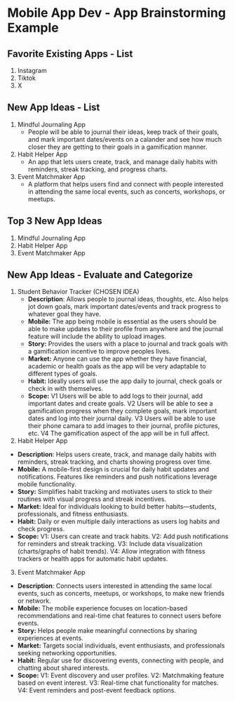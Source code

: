 Mobile App Dev - App Brainstorming Example
===

## Favorite Existing Apps - List
1. Instagram
2. Tiktok
3. X

## New App Ideas - List
1. Mindful Journaling App
   - People will be able to journal their ideas, keep track of their goals, and mark important dates/events on a calander and see how much closer they
     are getting to their goals in a gamification manner.
2. Habit Helper App
   - An app that lets users create, track, and manage daily habits with reminders, streak tracking, and progress charts.
3. Event Matchmaker App
   - A platform that helps users find and connect with people interested in attending the same local events, such as concerts, workshops, or meetups.

## Top 3 New App Ideas
1. Mindful Journaling App
2. Habit Helper App
3. Event Matchmaker App

## New App Ideas - Evaluate and Categorize
1. Student Behavior Tracker (CHOSEN IDEA)
   - **Description**: Allows people to journal ideas, thoughts, etc. Also helps jot down goals, mark important dates/events and track progress to whatever goal they have.
   - **Mobile:** The app being mobile is essential as the users should be able to make updates to their profile from anywhere and the journal feature will include the ability to upload images.
   - **Story:** Provides the users with a place to journal and track goals with a gamification incentive to improve peoples lives.
   - **Market:** Anyone can use the app whether they have financial, academic or health goals as the app will be very adaptable to different types of goals. 
   - **Habit:** Ideally users will use the app daily to journal, check goals or check in with themselves.
   - **Scope:**
     V1 Users will be able to add logs to their journal, add important dates and create goals.
     V2 Users will be able to see a gamification progress when they complete goals, mark important dates and log into their journal daily.
     V3 Users will be able to use their phone camara to add images to their journal, profile pictures, etc.
     V4 The gamification aspect of the app will be in full affect.
2. Habit Helper App
 - **Description**: Helps users create, track, and manage daily habits with reminders, streak tracking, and charts showing progress over time.
 - **Mobile:** A mobile-first design is crucial for daily habit updates and notifications. Features like reminders and push notifications leverage mobile functionality.
 - **Story:** Simplifies habit tracking and motivates users to stick to their routines with visual progress and streak incentives.
 - **Market:** Ideal for individuals looking to build better habits—students, professionals, and fitness enthusiasts.
 - **Habit:** Daily or even multiple daily interactions as users log habits and check progress.
 - **Scope:**
   V1: Users can create and track habits.
   V2: Add push notifications for reminders and streak tracking.
   V3: Include data visualization (charts/graphs of habit trends).
   V4: Allow integration with fitness trackers or health apps for automatic habit updates.
3. Event Matchmaker App
 - **Description**: Connects users interested in attending the same local events, such as concerts, meetups, or workshops, to make new friends or network.
 - **Mobile:** The mobile experience focuses on location-based recommendations and real-time chat features to connect users before events.
 - **Story:** Helps people make meaningful connections by sharing experiences at events.
 - **Market:** Targets social individuals, event enthusiasts, and professionals seeking networking opportunities.
 - **Habit:** Regular use for discovering events, connecting with people, and chatting about shared interests.
 - **Scope:**
   V1: Event discovery and user profiles.
   V2: Matchmaking feature based on event interest.
   V3: Real-time chat functionality for matches.
   V4: Event reminders and post-event feedback options.


